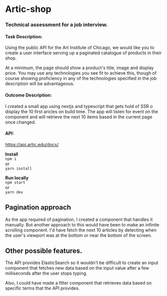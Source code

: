 # Artic-shop
### Technical assessment for a job interview.
#### Task Description:
Using the public API for the Art Institute of Chicago, we would like you to create a user interface serving up a paginated catalogue of products in their shop.

At a minimum, the page should show a product's title, image and display price. You may use any technologies you see fit to achieve this, though of course showing proficiency in any of the technologies specified in the job description will be advantageous.

#### Outcome Description:
I created a small app using nextjs and typescript that gets hold of SSR o display the 10 first aricles on build time. The app will listen for event on the component and will retrieve the next 10 items based in the current page once changed.
#### API: 
https://api.artic.edu/docs/

**Install**
<br>
  `npm i`
  <br>
  or
  <br>
  `yarn install`
<br>

**Run locally**
<br>
  `npm start`
  <br>
  or
  <br>
  `yarn dev`
<br>

## Pagination approach
As the app required of pagination, I created a component that handles it manually. But another approach to this would have been to make an infinite scrolling component. I'd have fetch the next 10 articles by detecting when the user's viewport was at the bottom or near the bottom of the screen.

## Other possible features.
The API provides ElasticSearch so it wouldn't be difficult to create an input component that fetches new data based on the input value after a few milliseconds after the user stops typing.

Also, I could have made a filter component that retrieves data based on specific terms that the API provides.
